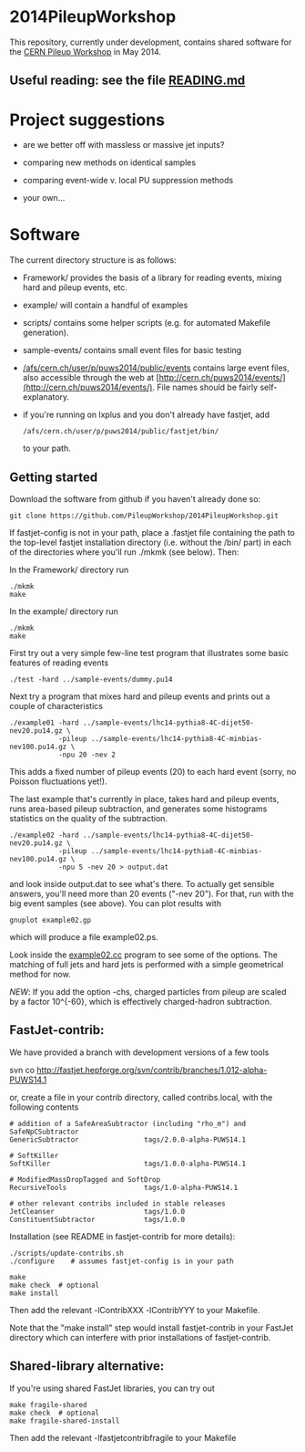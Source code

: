 2014PileupWorkshop
==================

This repository, currently under development, contains shared
software for the [CERN Pileup
Workshop](https://indico.cern.ch/event/306155/) in May 2014.


Useful reading: see the file [READING.md](READING.md) 
---------------

Project suggestions
===================

- are we better off with massless or massive jet inputs?

- comparing new methods on identical samples

- comparing event-wide v. local PU suppression methods

- your own...

Software
========

The current directory structure is as follows:

- Framework/ provides the basis of a library for reading events, mixing hard
  and pileup events, etc.

- example/ will contain a handful of examples

- scripts/ contains some helper scripts (e.g. for automated Makefile
  generation). 

- sample-events/ contains small event files for basic testing

- [/afs/cern.ch/user/p/puws2014/public/events](file:///afs/cern.ch/user/p/puws2014/public/events) contains large event
  files, also accessible through the web at
  [http://cern.ch/puws2014/events/](http://cern.ch/puws2014/events/).  File names should be fairly self-explanatory. 

- if you're running on lxplus and you don't already have fastjet, add

      /afs/cern.ch/user/p/puws2014/public/fastjet/bin/

  to your path.


Getting started
---------------

Download the software from github if you haven't already done so:

    git clone https://github.com/PileupWorkshop/2014PileupWorkshop.git

If fastjet-config is not in your path, place a .fastjet file containing the path
to the top-level fastjet installation directory (i.e. without the /bin/ part) in each of the
directories where you'll run ./mkmk (see below). Then:

In the Framework/ directory run
  
    ./mkmk
    make

In the example/ directory run

    ./mkmk
    make

First try out a very simple few-line test program that illustrates
some basic features of reading events

    ./test -hard ../sample-events/dummy.pu14

Next try a program that mixes hard and pileup events and prints out a
couple of characteristics

    ./example01 -hard ../sample-events/lhc14-pythia8-4C-dijet50-nev20.pu14.gz \
                -pileup ../sample-events/lhc14-pythia8-4C-minbias-nev100.pu14.gz \
                -npu 20 -nev 2

This adds a fixed number of pileup events (20) to each hard event
(sorry, no Poisson fluctuations yet!). 

The last example that's currently in place, takes hard and pileup
events, runs area-based pileup subtraction, and generates some
histograms statistics on the quality of the subtraction. 

    ./example02 -hard ../sample-events/lhc14-pythia8-4C-dijet50-nev20.pu14.gz \
                -pileup ../sample-events/lhc14-pythia8-4C-minbias-nev100.pu14.gz \
                -npu 5 -nev 20 > output.dat

and look inside output.dat to see what's there. To actually get sensible
answers, you'll need more than 20 events ("-nev 20"). For that, run with the
big event samples (see above). You can plot results with

    gnuplot example02.gp

which will produce a file example02.ps.

Look inside the [example02.cc](example/example02.cc)
program to see some of the options. The matching of full jets and hard
jets is performed with a simple geometrical method for now.

*NEW*: If you add the option -chs, charged particles from pileup are
scaled by a factor 10^{-60}, which is effectively charged-hadron
subtraction.

FastJet-contrib:
----------------

We have provided a branch with development versions of a few tools 

  svn co http://fastjet.hepforge.org/svn/contrib/branches/1.012-alpha-PUWS14.1

or, create a file in your contrib directory, called contribs.local,
with the following contents

    # addition of a SafeAreaSubtractor (including "rho_m") and SafeNpCSubtractor
    GenericSubtractor                tags/2.0.0-alpha-PUWS14.1
    
    # SoftKiller
    SoftKiller                       tags/1.0.0-alpha-PUWS14.1
    
    # ModifiedMassDropTagged and SoftDrop
    RecursiveTools                   tags/1.0-alpha-PUWS14.1
    
    # other relevant contribs included in stable releases
    JetCleanser                      tags/1.0.0
    ConstituentSubtractor            tags/1.0.0


Installation (see README in fastjet-contrib for more details):  

    ./scripts/update-contribs.sh
    ./configure    # assumes fastjet-config is in your path
    
    make
    make check  # optional
    make install

Then add the relevant -lContribXXX -lContribYYY to your Makefile.

Note that the "make install" step would install fastjet-contrib in
your FastJet directory which can interfere with prior installations of
fastjet-contrib.

Shared-library alternative:
---------------------------

If you're using shared FastJet libraries, you can try out 

    make fragile-shared
    make check  # optional
    make fragile-shared-install

Then add the relevant -lfastjetcontribfragile to your Makefile

